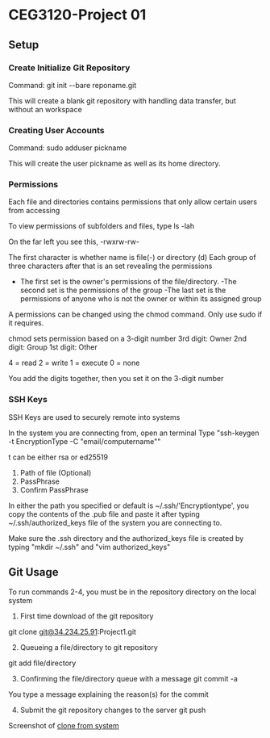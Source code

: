 # CEG3120-Project 01

## Setup
### Create Initialize Git Repository
Command: git init --bare reponame.git

This will create a blank git repository with handling data transfer, but without an workspace

### Creating User Accounts

Command: sudo adduser pickname

This will create the user pickname as well as its home directory.

### Permissions
Each file and directories contains permissions that only allow certain users from accessing

To view permissions of subfolders and files, type ls -lah 

On the far left you see this,
-rwxrw-rw-

The first character is whether name is file(-) or directory (d)
Each group of three characters after that is an set revealing the permissions

- The first set is the owner's permissions of the file/directory.
-The second set is the permissions of the group
-The last set is the permissions of anyone who is not the owner or within its assigned group

A permissions can be changed using the chmod command. Only use sudo if it requires.

chmod sets permission based on a 3-digit number
3rd digit: Owner
2nd digit: Group
1st digit: Other

4 = read
2 = write
1 = execute
0 = none

You add the digits together, then you set it on the 3-digit number

### SSH Keys

SSH Keys are used to securely remote into systems

In the system you are connecting from, open an terminal
Type "ssh-keygen -t EncryptionType -C "email/computername""

t can be either rsa or ed25519

1. Path of file (Optional)
2. PassPhrase
3. Confirm PassPhrase

In either the path you specified or default is ~/.ssh/'Encryptiontype',
you copy the contents of the .pub file and paste it after typing ~/.ssh/authorized_keys file of the system you are connecting to.

Make sure the .ssh directory and the authorized_keys file is created by typing "mkdir ~/.ssh" and "vim authorized_keys"

## Git Usage
To run commands 2-4, you must be in the repository directory on the local system

1. First time download of the git repository

git clone git@34.234.25.91:Project1.git

2. Queueing a file/directory to git repository

git add file/directory

3. Confirming the file/directory queue with a message
git commit -a

You type a message explaining the reason(s) for the commit

4. Submit the git repository changes to the server
git push

Screenshot of 
[clone from system](clonecommandinsystem.PNG)